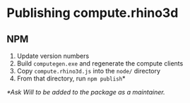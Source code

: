 # Publishing compute.rhino3d

## NPM

1. Update version numbers
1. Build `computegen.exe` and regenerate the compute clients
1. Copy `compute.rhino3d.js` into the `node/` directory
1. From that directory, run `npm publish`\*

_\*Ask Will to be added to the package as a maintainer._
